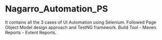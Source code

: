 # Nagarro_Automation_PS
It contains all the 3 cases of UI Automation using Selenium.
Followed Page Object Model design approach and TestNG framework.
Build Tool - Maven.
Reports - Extent Reports.
